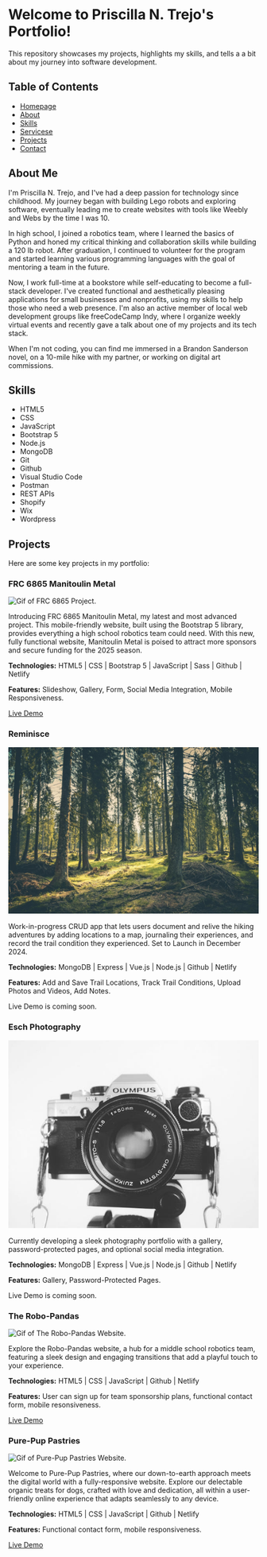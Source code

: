 # Welcome to Priscilla N. Trejo's Portfolio!
This repository showcases my projects, highlights my skills, and tells a a bit about my journey into software development. 

## Table of Contents
- [Homepage](https://priscillatrejo.dev/)
- [About](https://priscillatrejo.dev/#about)
- [Skills](https://priscillatrejo.dev/#skills)
- [Servicese](https://priscillatrejo.dev/#services)
- [Projects](https://priscillatrejo.dev/#projects)
- [Contact](https://priscillatrejo.dev/#contact)

## About Me
I'm Priscilla N. Trejo, and I've had a deep passion for technology since childhood. My journey began with building Lego robots and exploring software, eventually leading me to create websites with tools like Weebly and Webs by the time I was 10.

In high school, I joined a robotics team, where I learned the basics of Python and honed my critical thinking and collaboration skills while building a 120 lb robot. After graduation, I continued to volunteer for the program and started learning various programming languages with the goal of mentoring a team in the future.

Now, I work full-time at a bookstore while self-educating to become a full-stack developer. I've created functional and aesthetically pleasing applications for small businesses and nonprofits, using my skills to help those who need a web presence. I'm also an active member of local web development groups like freeCodeCamp Indy, where I organize weekly virtual events and recently gave a talk about one of my projects and its tech stack.

When I'm not coding, you can find me immersed in a Brandon Sanderson novel, on a 10-mile hike with my partner, or working on digital art commissions.

## Skills
- HTML5
- CSS
- JavaScript
- Bootstrap 5
- Node.js
- MongoDB
- Git
- Github
- Visual Studio Code
- Postman
- REST APIs
- Shopify
- Wix
- Wordpress

## Projects
Here are some key projects in my portfolio:
### FRC 6865 Manitoulin Metal
![Gif of FRC 6865 Project.](https://github.com/CodeWithPris/Priscilla-Trejo-Portfolio/blob/main/images/frc6865.gif)

Introducing FRC 6865 Manitoulin Metal, my latest and most advanced project. This mobile-friendly website, built using the Bootstrap 5 library, provides everything a high school robotics team could need. With this new, fully functional website, Manitoulin Metal is poised to attract more sponsors and secure funding for the 2025 season.

**Technologies:** HTML5 | CSS | Bootstrap 5 | JavaScript | Sass | Github | Netlify

**Features:** Slideshow, Gallery, Form, Social Media Integration, Mobile Responsiveness.

[Live Demo](https://frc6865.ca/)

### Reminisce
![Picture of forest.](https://github.com/CodeWithPris/Priscilla-Trejo-Portfolio/blob/main/images/reminisce.jpg)

Work-in-progress CRUD app that lets users document and relive the hiking adventures by adding locations to a map, journaling their experiences, and record the trail condition they experienced. Set to Launch in December 2024. 

**Technologies:** MongoDB | Express | Vue.js | Node.js | Github | Netlify

**Features:** Add and Save Trail Locations, Track Trail Conditions, Upload Photos and Videos, Add Notes.

Live Demo is coming soon.

### Esch Photography
![Picture of black and white camera.](images/esch.jpg)

Currently developing a sleek photography portfolio with a gallery, password-protected pages, and optional social media integration. 

**Technologies:** MongoDB | Express | Vue.js | Node.js | Github | Netlify

**Features:** Gallery, Password-Protected Pages.

Live Demo is coming soon.

### The Robo-Pandas
![Gif of The Robo-Pandas Website.](images/robopandas.gif)

Explore the Robo-Pandas website, a hub for a middle school robotics team, featuring a sleek design and engaging transitions that add a playful touch to your experience.

**Technologies:** HTML5 | CSS | JavaScript | Github | Netlify

**Features:** User can sign up for team sponsorship plans, functional contact form, mobile resonsiveness.

[Live Demo](https://team0101.netlify.app/#home)

### Pure-Pup Pastries
![Gif of Pure-Pup Pastries Website.](images/purepup.gif)

Welcome to Pure-Pup Pastries, where our down-to-earth approach meets the digital world with a fully-responsive website. Explore our delectable organic treats for dogs, crafted with love and dedication, all within a user-friendly online experience that adapts seamlessly to any device.

**Technologies:** HTML5 | CSS | JavaScript | Github | Netlify

**Features:** Functional contact form, mobile responsiveness.

[Live Demo](https://pure-pup-pastries.netlify.app/)
